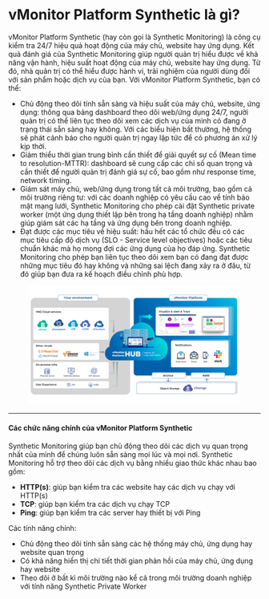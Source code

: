 # vMonitor Platform Synthetic là gì?

vMonitor Platform Synthetic (hay còn gọi là Synthetic Monitoring) là công cụ kiểm tra 24/7 hiệu quả hoạt động của máy chủ, website hay ứng dụng. Kết quả đánh giá của Synthetic Monitoring giúp người quản trị hiểu được về khả năng vận hành, hiệu suất hoạt động của máy chủ, website hay ứng dụng. Từ đó, nhà quản trị có thể hiểu được hành vi, trải nghiệm của người dùng đối với sản phẩm hoặc dịch vụ của bạn. Với vMonitor Platform Synthetic, bạn có thể:&#x20;

* Chủ động theo dõi tính sẵn sàng và hiệu suất của máy chủ, website, ứng dụng: thông qua bảng dashboard theo dõi web/ứng dụng 24/7, người quản trị có thể liên tục theo dõi xem các dịch vụ của mình có đang ở trạng thái sẵn sàng hay không. Với các biểu hiện bất thường, hệ thống sẽ phát cảnh báo cho người quản trị ngay lập tức để có phương án xử lý kịp thời.
* Giảm thiểu thời gian trung bình cần thiết để giải quyết sự cố (Mean time to resolution-MTTR): dashboard sẽ cung cấp các chỉ số quan trọng và cần thiết để người quản trị đánh giá sự cố, bao gồm như response time, network timing.
* Giám sát máy chủ, web/ứng dụng trong tất cả môi trường, bao gồm cả môi trường riêng tư: với các doanh nghiệp có yêu cầu cao về tính bảo mật mạng lưới, Synthetic Monitoring cho phép cài đặt Synthetic private worker (một ứng dụng thiết lập bên trong hạ tầng doanh nghiệp) nhằm giúp giám sát các hạ tầng và ứng dụng bên trong doanh nghiệp.
* Đạt được các mục tiêu về hiệu suất: hầu hết các tổ chức đều có các mục tiêu cấp độ dịch vụ (SLO - Service level objectives) hoặc các tiêu chuẩn khác mà họ mong đợi các ứng dụng của họ đáp ứng. Synthetic Monitoring cho phép bạn liên tục theo dõi xem bạn có đang đạt được những mục tiêu đó hay không và những sai lệch đang xảy ra ở đâu, từ đó giúp bạn đưa ra kế hoạch điều chỉnh phù hợp.

<figure><img src="../../../.gitbook/assets/image (28) (1).png" alt=""><figcaption></figcaption></figure>

***

#### Các chức năng chính của vMonitor Platform Synthetic <a href="#vmonitorplatformsyntheticlagi-cacchucnangchinhcuavmonitorplatformsynthetic" id="vmonitorplatformsyntheticlagi-cacchucnangchinhcuavmonitorplatformsynthetic"></a>

Synthetic Monitoring giúp bạn chủ động theo dõi các dịch vụ quan trọng nhất của mình để chúng luôn sẵn sàng mọi lúc và mọi nơi. Synthetic Monitoring hỗ trợ theo dõi các dịch vụ bằng nhiều giao thức khác nhau bao gồm:

* **HTTP(s)**: giúp bạn kiểm tra các website hay các dịch vụ chạy với HTTP(s)
* **TCP**: giúp bạn kiểm tra các dịch vụ chạy TCP
* **Ping**: giúp bạn kiểm tra các server hay thiết bị với Ping

Các tính năng chính:

* Chủ động theo dõi tính sẵn sàng các hệ thống máy chủ, ứng dụng hay website quan trọng
* Có khả năng hiển thị chi tiết thời gian phản hồi của máy chủ, ứng dụng hay website
* Theo dõi ở bất kì môi trường nào kể cả trong môi trường doanh nghiệp với tính năng Synthetic Private Worker
